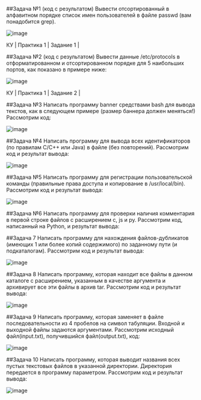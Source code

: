 ##Задача №1
(код с результатом)
Вывести отсортированный в алфавитном порядке список имен пользователей в файле passwd (вам понадобится grep).

![image](https://github.com/user-attachments/assets/1a9221ef-fb4e-4a47-bb25-138604251822)

КУ | Практика 1 | Задание 1 |

##Задача №2
(код с результатом)
Вывести данные /etc/protocols в отформатированном и отсортированном порядке для 5 наибольших портов, как показано в примере ниже:

![image](https://github.com/user-attachments/assets/2ae9bab2-2539-478a-873b-b08afd4b582e)

КУ | Практика 1 | Задание 2 |

##Задача №3
Написать программу banner средствами bash для вывода текстов, как в следующем примере (размер баннера должен меняться!) Рассмотрим код:

![image](https://github.com/user-attachments/assets/94c3a090-9247-42e8-9801-6ecfc58608e2)

##Задача №4
Написать программу для вывода всех идентификаторов (по правилам C/C++ или Java) в файле (без повторений). Рассмотрим код и результат вывода:

![image](https://github.com/user-attachments/assets/c555ac36-e557-421f-85d9-4f3b4414355e)

##Задача №5
Написать программу для регистрации пользовательской команды (правильные права доступа и копирование в /usr/local/bin). Рассмотрим код и результат вывода:

![image](https://github.com/user-attachments/assets/1b9e2305-902d-4591-b46f-0b0be0f4d9c9)

##Задача №6
Написать программу для проверки наличия комментария в первой строке файлов с расширением c, js и py. Рассмотрим код, написанный на Python, и результат вывода:



##Задача 7
Написать программу для нахождения файлов-дубликатов (имеющих 1 или более копий содержимого) по заданному пути (и подкаталогам).
Рассмотрим код и результат вывода:

![image](https://github.com/user-attachments/assets/fedcb5a6-d2c0-4a00-9c83-0b68a5cedce6)

##Задача 8
Написать программу, которая находит все файлы в данном каталоге с расширением, указанным в качестве аргумента и архивирует все эти файлы в архив tar.
Рассмотрим код и результат вывода:

![image](https://github.com/user-attachments/assets/24f0c82a-9794-40f3-90e3-f03837790900)

##Задача 9
Написать программу, которая заменяет в файле последовательности из 4 пробелов на символ табуляции. Входной и выходной файлы задаются аргументами.
Рассмотрим исходный файл(input.txt), получившийся файл(output.txt), код:

![image](https://github.com/user-attachments/assets/5711a211-eaa5-41d4-8f45-1cafbe5a0c7d)

##Задача 10
Написать программу, которая выводит названия всех пустых текстовых файлов в указанной директории. Директория передается в программу параметром.
Рассмотрим код и результат вывода:

![image](https://github.com/user-attachments/assets/5e3699c1-afe6-40c8-b8fb-d8407470f87f)


